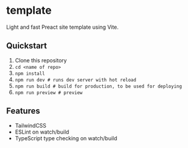 
# template

Light and fast Preact site template using Vite.

## Quickstart

1. Clone this repository
1. `cd <name of repo>`
1. `npm install`
1. `npm run dev # runs dev server with hot reload`
1. `npm run build # build for production, to be used for deploying`
1. `npm run preview # preview`

## Features

* TailwindCSS
* ESLint on watch/build
* TypeScript type checking on watch/build